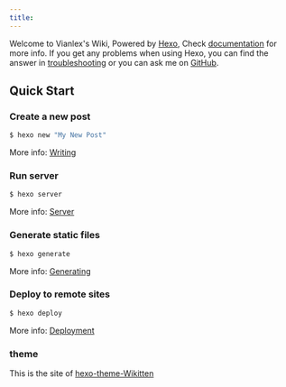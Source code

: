 ```yaml
---
title:
---
```

Welcome to Vianlex's Wiki, Powered by [Hexo](https://hexo.io/zh-cn/), Check [documentation](https://hexo.io/zh-tw/docs/index.html) for more info. If you get any problems when using Hexo, you can find the answer in [troubleshooting](https://hexo.io/docs/troubleshooting.html) or you can ask me on [GitHub](https://github.com/hexojs/hexo/issues).

## Quick Start

### Create a new post

``` bash
$ hexo new "My New Post"
```

More info: [Writing](https://hexo.io/zh-cn/docs/writing)

### Run server

``` bash
$ hexo server
```

More info: [Server](https://hexo.io/zh-cn/docs/server)

### Generate static files

``` bash
$ hexo generate
```

More info: [Generating](https://hexo.io/zh-cn/docs/generating.html)

### Deploy to remote sites

``` bash
$ hexo deploy
```

More info: [Deployment](https://hexo.io/zh-cn/docs/one-command-deployment.html)


### theme

This is the site of [hexo-theme-Wikitten](https://github.com/zthxxx/hexo-theme-Wikitten)